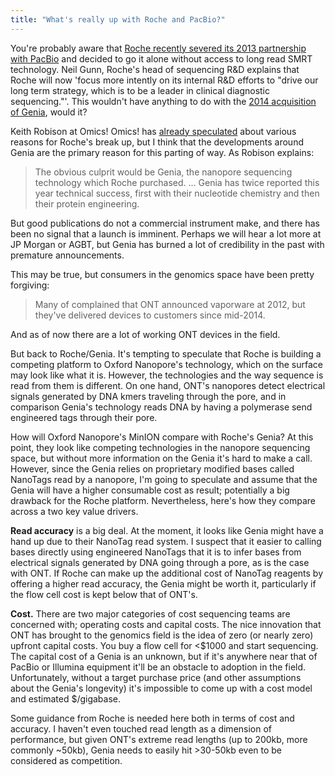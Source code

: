```yaml
---
title: "What's really up with Roche and PacBio?"
---
```


You're probably aware that [Roche recently severed its 2013 partnership with PacBio](http://www.genengnews.com/gen-news-highlights/roche-terminates-smrt-sequencing-partnership-with-pacbio/81253565) and decided to go it alone without access to long read SMRT technology. Neil Gunn, Roche's head of sequencing R&amp;D explains that Roche will now 'focus more intently on its internal R&amp;D efforts to "drive our long term strategy, which is to be a leader in clinical diagnostic sequencing."'. This wouldn't have anything to do with the [2014 acquisition of Genia](http://sequencing.roche.com/news---media/press-releases/roche-acquires-genia-technologies-to-strengthen-next-generation-.html), would it?

Keith Robison at Omics! Omics! has [already speculated](http://omicsomics.blogspot.ca/2016/12/roche-abruptly-breaks-off-pacbio.html) about various reasons for Roche's break up, but I think that the developments around Genia are the primary reason for this parting of way. As Robison explains:

> The obvious culprit would be Genia, the nanopore sequencing technology which Roche purchased. ... Genia has twice reported this year technical success, first with their nucleotide chemistry and then their protein engineering. 

But good publications do not a commercial instrument make, and there has been no signal that a launch is imminent. Perhaps we will hear a lot more at JP Morgan or AGBT, but Genia has burned a lot of credibility in the past with premature announcements.

This may be true, but consumers in the genomics space have been pretty forgiving:

> Many of complained that ONT announced vaporware at 2012, but they've delivered devices to customers since mid-2014. 

And as of now there are a lot of working ONT devices in the field.

But back to Roche/Genia. It's tempting to speculate that Roche is building a competing platform to Oxford Nanopore's technology, which on the surface may look like what it is. However, the technologies and the way sequence is read from them is different. On one hand, ONT's nanopores detect electrical signals generated by DNA kmers traveling through the pore, and in comparison Genia's technology reads DNA by having a polymerase send engineered tags through their pore.

How will Oxford Nanopore's MinION compare with Roche's Genia? At this point, they look like competing technologies in the nanopore sequencing space, but without more information on the Genia it's hard to make a call. However, since the Genia relies on proprietary modified bases called NanoTags read by a nanopore, I'm going to speculate and assume that the Genia will have a higher consumable cost as result; potentially a big drawback for the Roche platform. Nevertheless, here's how they compare across a two key value drivers.

**Read accuracy** is a big deal. At the moment, it looks like Genia might have a hand up due to their NanoTag read system. I suspect that it easier to calling bases directly using engineered NanoTags that it is to infer bases from electrical signals generated by DNA going through a pore, as is the case with ONT. If Roche can make up the additional cost of NanoTag reagents by offering a higher read accuracy, the Genia might be worth it, particularly if the flow cell cost is kept below that of ONT's.

**Cost.** There are two major categories of cost sequencing teams are concerned with; operating costs and capital costs. The nice innovation that ONT has brought to the genomics field is the idea of zero (or nearly zero) upfront capital costs. You buy a flow cell for &lt;$1000 and start sequencing. The capital cost of a Genia is an unknown, but if it's anywhere near that of PacBio or Illumina equipment it'll be an obstacle to adoption in the field. Unfortunately, without a target purchase price (and other assumptions about the Genia's longevity) it's impossible to come up with a cost model and estimated $/gigabase.

Some guidance from Roche is needed here both in terms of cost and accuracy. I haven't even touched read length as a dimension of performance, but given ONT's extreme read lengths (up to 200kb, more commonly ~50kb), Genia needs to easily hit &gt;30-50kb even to be considered as competition.
